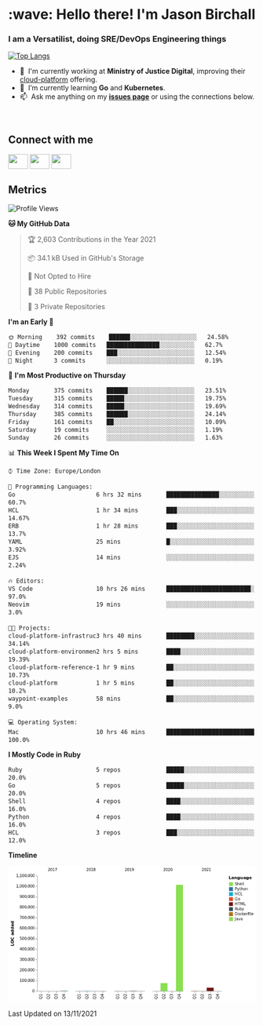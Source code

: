 <h1 align="left" id="jason-title">:wave: Hello there! I'm Jason Birchall</h1>
<h3 align="left">I am a Versatilist, doing SRE/DevOps Engineering things</h3>

[![Top Langs](https://github-readme-stats.vercel.app/api?username=jasonBirchall&show_icons=true&count_private=true&include_all_commits=true&theme=gruvbox)](https://github.com/anuraghazra/github-readme-stats)

- :office: &nbsp;I'm currently working at **Ministry of Justice Digital**, improving their [cloud-platform](https://github.com/ministryofjustice/cloud-platform) offering.
- :seedling: &nbsp;I’m currently learning **Go** and **Kubernetes**.
- :mailbox: &nbsp;Ask me anything on my **[issues page]** or using the connections below.


<br>

<h2>Connect with me</h2>
<p>
<a href="https://twitter.com/jsonBirchall" target="blank"><img align="center" src="https://cdn.jsdelivr.net/npm/simple-icons@3.0.1/icons/twitter.svg" alt="" height="30" width="40" /></a>
<a href="https://keybase.io/json0" target="blank"><img align="center" src="https://cdn.jsdelivr.net/npm/simple-icons@3.0.1/icons/keybase.svg" alt="" height="30" width="40" /></a>
<a href="https://www.reddit.com/user/kakorate" target="blank"><img align="center" src="https://cdn.jsdelivr.net/npm/simple-icons@3.0.1/icons/reddit.svg" alt="" height="30" width="40" /></a>
</p>

<h2>Metrics</h2>

<!--START_SECTION:waka-->
![Profile Views](http://img.shields.io/badge/Profile%20Views-5-blue)

**🐱 My GitHub Data** 

> 🏆 2,603 Contributions in the Year 2021
 > 
> 📦 34.1 kB Used in GitHub's Storage 
 > 
> 🚫 Not Opted to Hire
 > 
> 📜 38 Public Repositories 
 > 
> 🔑 3 Private Repositories  
 > 
**I'm an Early 🐤** 

```text
🌞 Morning    392 commits    ██████░░░░░░░░░░░░░░░░░░░   24.58% 
🌆 Daytime    1000 commits   ███████████████░░░░░░░░░░   62.7% 
🌃 Evening    200 commits    ███░░░░░░░░░░░░░░░░░░░░░░   12.54% 
🌙 Night      3 commits      ░░░░░░░░░░░░░░░░░░░░░░░░░   0.19%

```
📅 **I'm Most Productive on Thursday** 

```text
Monday       375 commits    ██████░░░░░░░░░░░░░░░░░░░   23.51% 
Tuesday      315 commits    █████░░░░░░░░░░░░░░░░░░░░   19.75% 
Wednesday    314 commits    █████░░░░░░░░░░░░░░░░░░░░   19.69% 
Thursday     385 commits    ██████░░░░░░░░░░░░░░░░░░░   24.14% 
Friday       161 commits    ██░░░░░░░░░░░░░░░░░░░░░░░   10.09% 
Saturday     19 commits     ░░░░░░░░░░░░░░░░░░░░░░░░░   1.19% 
Sunday       26 commits     ░░░░░░░░░░░░░░░░░░░░░░░░░   1.63%

```


📊 **This Week I Spent My Time On** 

```text
⌚︎ Time Zone: Europe/London

💬 Programming Languages: 
Go                       6 hrs 32 mins       ███████████████░░░░░░░░░░   60.7% 
HCL                      1 hr 34 mins        ███░░░░░░░░░░░░░░░░░░░░░░   14.67% 
ERB                      1 hr 28 mins        ███░░░░░░░░░░░░░░░░░░░░░░   13.7% 
YAML                     25 mins             █░░░░░░░░░░░░░░░░░░░░░░░░   3.92% 
EJS                      14 mins             ░░░░░░░░░░░░░░░░░░░░░░░░░   2.24%

🔥 Editors: 
VS Code                  10 hrs 26 mins      ████████████████████████░   97.0% 
Neovim                   19 mins             ░░░░░░░░░░░░░░░░░░░░░░░░░   3.0%

🐱‍💻 Projects: 
cloud-platform-infrastruc3 hrs 40 mins       ████████░░░░░░░░░░░░░░░░░   34.14% 
cloud-platform-environmen2 hrs 5 mins        ████░░░░░░░░░░░░░░░░░░░░░   19.39% 
cloud-platform-reference-1 hr 9 mins         ██░░░░░░░░░░░░░░░░░░░░░░░   10.73% 
cloud-platform           1 hr 5 mins         ██░░░░░░░░░░░░░░░░░░░░░░░   10.2% 
waypoint-examples        58 mins             ██░░░░░░░░░░░░░░░░░░░░░░░   9.0%

💻 Operating System: 
Mac                      10 hrs 46 mins      █████████████████████████   100.0%

```

**I Mostly Code in Ruby** 

```text
Ruby                     5 repos             █████░░░░░░░░░░░░░░░░░░░░   20.0% 
Go                       5 repos             █████░░░░░░░░░░░░░░░░░░░░   20.0% 
Shell                    4 repos             ████░░░░░░░░░░░░░░░░░░░░░   16.0% 
Python                   4 repos             ████░░░░░░░░░░░░░░░░░░░░░   16.0% 
HCL                      3 repos             ███░░░░░░░░░░░░░░░░░░░░░░   12.0%

```


**Timeline**

![Chart not found](https://raw.githubusercontent.com/jasonBirchall/jasonBirchall/main/charts/bar_graph.png) 


 Last Updated on 13/11/2021
<!--END_SECTION:waka-->

<!-- links -->

[issues page]: https://github.com/jasonBirchall/jasonBirchall/issues "jasonBirchall/issues"
